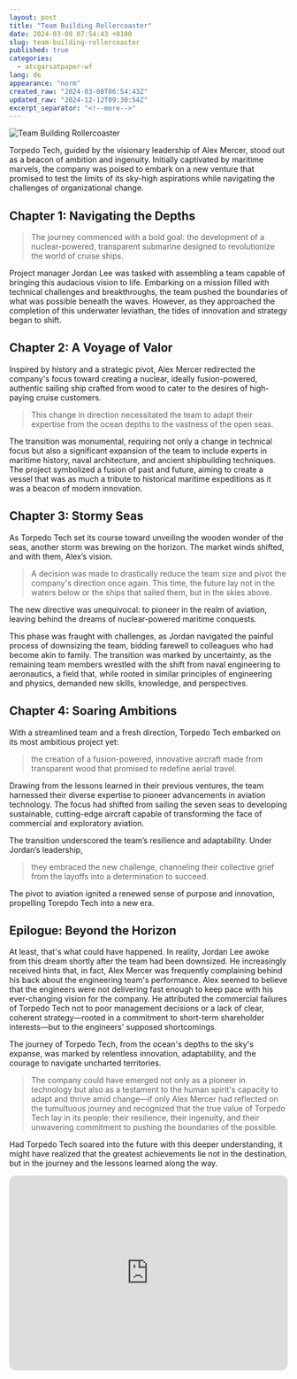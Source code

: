 ```yaml
---
layout: post
title: "Team Building Rollercoaster"
date: 2024-03-08 07:54:43 +0100
slug: team-building-rollercoaster
published: true
categories:
  - atcgarsatpaper-wf
lang: de
appearance: "norm"
created_raw: "2024-03-08T06:54:43Z"
updated_raw: "2024-12-12T09:30:54Z"
excerpt_separator: "<!--more-->"
---
```

![Team Building Rollercoaster](https://pxscdn.com/public/m/_v2/607467830790472239/062ac74bd-fb82c6/ey8tr2HsobTe/mH5th6qOAasMwGJg8vV2NzR7TUsMxLRx5qK2FfeG.jpg)

Torpedo Tech, guided by the visionary leadership of Alex Mercer, stood out as a beacon of ambition and ingenuity. Initially captivated by maritime marvels, the company was poised to embark on a new venture that promised to test the limits of its sky-high aspirations while navigating the challenges of organizational change.

## Chapter 1: Navigating the Depths
> The journey commenced with a bold goal: the development of a nuclear-powered, transparent submarine designed to revolutionize the world of cruise ships. 

Project manager Jordan Lee was tasked with assembling a team capable of bringing this audacious vision to life. Embarking on a mission filled with technical challenges and breakthroughs, the team pushed the boundaries of what was possible beneath the waves. However, as they approached the completion of this underwater leviathan, the tides of innovation and strategy began to shift.

## Chapter 2: A Voyage of Valor
Inspired by history and a strategic pivot, Alex Mercer redirected the company's focus toward creating a nuclear, ideally fusion-powered, authentic sailing ship crafted from wood to cater to the desires of high-paying cruise customers. 

>This change in direction necessitated the team to adapt their expertise from the ocean depths to the vastness of the open seas. 

The transition was monumental, requiring not only a change in technical focus but also a significant expansion of the team to include experts in maritime history, naval architecture, and ancient shipbuilding techniques. The project symbolized a fusion of past and future, aiming to create a vessel that was as much a tribute to historical maritime expeditions as it was a beacon of modern innovation.

## Chapter 3: Stormy Seas
As Torpedo Tech set its course toward unveiling the wooden wonder of the seas, another storm was brewing on the horizon. The market winds shifted, and with them, Alex’s vision. 

> A decision was made to drastically reduce the team size and pivot the company's direction once again. This time, the future lay not in the waters below or the ships that sailed them, but in the skies above. 

The new directive was unequivocal: to pioneer in the realm of aviation, leaving behind the dreams of nuclear-powered maritime conquests.

This phase was fraught with challenges, as Jordan navigated the painful process of downsizing the team, bidding farewell to colleagues who had become akin to family. The transition was marked by uncertainty, as the remaining team members wrestled with the shift from naval engineering to aeronautics, a field that, while rooted in similar principles of engineering and physics, demanded new skills, knowledge, and perspectives.

## Chapter 4: Soaring Ambitions
With a streamlined team and a fresh direction, Torpedo Tech embarked on its most ambitious project yet: 

> the creation of a fusion-powered, innovative aircraft made from transparent wood that promised to redefine aerial travel. 

Drawing from the lessons learned in their previous ventures, the team harnessed their diverse expertise to pioneer advancements in aviation technology. The focus had shifted from sailing the seven seas to developing sustainable, cutting-edge aircraft capable of transforming the face of commercial and exploratory aviation.

The transition underscored the team’s resilience and adaptability. Under Jordan’s leadership, 

> they embraced the new challenge, channeling their collective grief from the layoffs into a determination to succeed. 

The pivot to aviation ignited a renewed sense of purpose and innovation, propelling Torepdo Tech into a new era.

## Epilogue: Beyond the Horizon
At least, that's what could have happened. In reality, Jordan Lee awoke from this dream shortly after the team had been downsized. He increasingly received hints that, in fact, Alex Mercer was frequently complaining behind his back about the engineering team's performance. Alex seemed to believe that the engineers were not delivering fast enough to keep pace with his ever-changing vision for the company. He attributed the commercial failures of Torpedo Tech not to poor management decisions or a lack of clear, coherent strategy—rooted in a commitment to short-term shareholder interests—but to the engineers' supposed shortcomings.

The journey of Torpedo Tech, from the ocean's depths to the sky's expanse, was marked by relentless innovation, adaptability, and the courage to navigate uncharted territories. 

> The company could have emerged not only as a pioneer in technology but also as a testament to the human spirit's capacity to adapt and thrive amid change—if only Alex Mercer had reflected on the tumultuous journey and recognized that the true value of Torpedo Tech lay in its people: their resilience, their ingenuity, and their unwavering commitment to pushing the boundaries of the possible. 

Had Torpedo Tech soared into the future with this deeper understanding, it might have realized that the greatest achievements lie not in the destination, but in the journey and the lessons learned along the way.

<iframe style="border-radius:12px" src="https://open.spotify.com/embed/album/0JbPZU1dcsiiJKFeKfGhOt?utm_source=generator" width="100%" height="352" frameBorder="0" allowfullscreen="" allow="autoplay; clipboard-write; encrypted-media; fullscreen; picture-in-picture" loading="lazy"></iframe>
